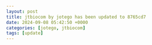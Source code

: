 ```yaml
---
layout: post
title: jtbiocom by jotego has been updated to 8765cd7
date: 2024-09-08 05:42:50 +0000
categories: [jotego, jtbiocom]
tags: [update]
---
```



